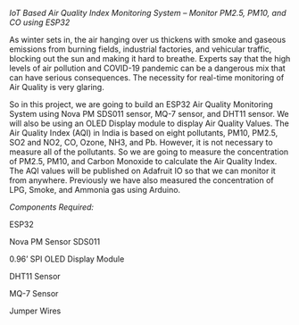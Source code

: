 *IoT Based Air Quality Index Monitoring System – Monitor PM2.5, PM10, and CO using ESP32*

As winter sets in, the air hanging over us thickens with smoke and gaseous emissions from burning fields, industrial factories, and vehicular traffic, blocking out the sun and making it hard to breathe. Experts say that the high levels of air pollution and COVID-19 pandemic can be a dangerous mix that can have serious consequences. The necessity for real-time monitoring of Air Quality is very glaring.

So in this project, we are going to build an ESP32 Air Quality Monitoring System using Nova PM SDS011 sensor, MQ-7 sensor, and DHT11 sensor. We will also be using an OLED Display module to display Air Quality Values. The Air Quality Index (AQI) in India is based on eight pollutants, PM10, PM2.5, SO2 and NO2, CO, Ozone, NH3, and Pb. However, it is not necessary to measure all of the pollutants. So we are going to measure the concentration of PM2.5, PM10, and Carbon Monoxide to calculate the Air Quality Index. The AQI values will be published on Adafruit IO so that we can monitor it from anywhere. Previously we have also measured the concentration of LPG, Smoke, and Ammonia gas using Arduino.

*Components Required:*

ESP32

Nova PM Sensor SDS011

0.96’ SPI OLED Display Module

DHT11 Sensor

MQ-7 Sensor

Jumper Wires
